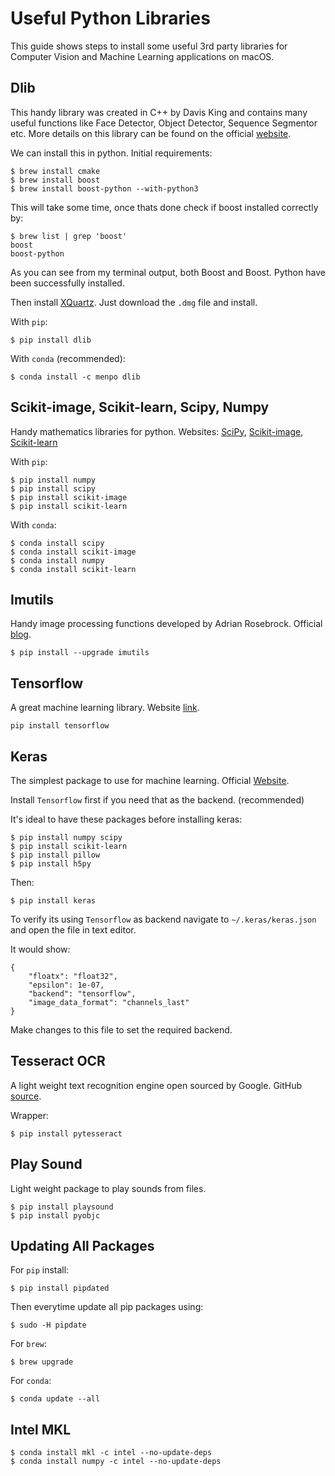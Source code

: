 # Useful Python Libraries
This guide shows steps to install some useful 3rd party libraries for Computer Vision and Machine Learning applications on macOS.

## Dlib
This handy library was created in C++ by Davis King and contains many useful functions like Face Detector, Object Detector, Sequence Segmentor etc. More details on this library can be found on the official [website](http://dlib.net/compile.html).

We can install this in python.
Initial requirements:


```
$ brew install cmake
$ brew install boost
$ brew install boost-python --with-python3
```

This will take some time, once thats done check if boost installed correctly by:


```
$ brew list | grep 'boost'
boost
boost-python
```

As you can see from my terminal output, both Boost and Boost. Python have been successfully installed.

Then install [XQuartz](https://www.xquartz.org). Just download the `.dmg` file and install. 

With `pip`:

```
$ pip install dlib
```

With `conda` (recommended):

```
$ conda install -c menpo dlib 
```

## Scikit-image, Scikit-learn, Scipy, Numpy
Handy mathematics libraries for python.
Websites: [SciPy](https://scipy.org), [Scikit-image](http://scikit-image.org), [Scikit-learn](http://scikit-learn.org/stable/)

With `pip`:

```
$ pip install numpy
$ pip install scipy
$ pip install scikit-image
$ pip install scikit-learn
```

With `conda`:


```
$ conda install scipy 
$ conda install scikit-image 
$ conda install numpy
$ conda install scikit-learn 
```

## Imutils
Handy image processing functions developed by Adrian Rosebrock. Official [blog](http://www.pyimagesearch.com/2015/02/02/just-open-sourced-personal-imutils-package-series-opencv-convenience-functions/).

```
$ pip install --upgrade imutils
```
## Tensorflow
A great machine learning library. Website [link](https://www.tensorflow.org).

```
pip install tensorflow 
```
## Keras
The simplest package to use for machine learning. Official [Website](https://keras.io).

Install `Tensorflow` first if you need that as the backend. (recommended)

It's ideal to have these packages before installing keras:

```
$ pip install numpy scipy
$ pip install scikit-learn
$ pip install pillow
$ pip install h5py
```
Then:

```
$ pip install keras
```
To verify its using `Tensorflow` as backend navigate to `~/.keras/keras.json` and open the file in text editor.

It would show:

```
{
    "floatx": "float32",
    "epsilon": 1e-07,
    "backend": "tensorflow",
    "image_data_format": "channels_last"
}
```
Make changes to this file to set the required backend.

## Tesseract OCR
A light weight text recognition engine open sourced by Google. GitHub [source](https://github.com/tesseract-ocr/tesseract).

Wrapper:

```
$ pip install pytesseract
```

## Play Sound
Light weight package to play sounds from files.

```
$ pip install playsound
$ pip install pyobjc
```

## Updating All Packages
For `pip` install:

```
$ pip install pipdated
```
Then everytime update all pip packages using:

```
$ sudo -H pipdate
```

For `brew`:

```
$ brew upgrade
```

For `conda`:

```
$ conda update --all
```

## Intel MKL 


```
$ conda install mkl -c intel --no-update-deps
$ conda install numpy -c intel --no-update-deps
```



